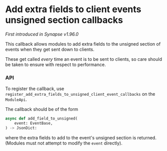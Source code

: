 # Add extra fields to client events unsigned section callbacks

_First introduced in Synapse v1.96.0_

This callback allows modules to add extra fields to the unsigned section of
events when they get sent down to clients.

These get called *every* time an event is to be sent to clients, so care should
be taken to ensure with respect to performance.

### API

To register the callback, use
`register_add_extra_fields_to_unsigned_client_event_callbacks` on the
`ModuleApi`.

The callback should be of the form

```python
async def add_field_to_unsigned(
    event: EventBase,
) -> JsonDict:
```

where the extra fields to add to the event's unsigned section is returned.
(Modules must not attempt to modify the `event` directly).
